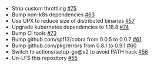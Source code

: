 * Strip custom throttling [#75](https://github.com/willbtlr/rakkess/pull/75)
* Bump non-k8s dependencies [#63](https://github.com/willbtlr/rakkess/pull/63)
* Use UPX to reduce size of distributed binaries [#57](https://github.com/willbtlr/rakkess/pull/57)
* Upgrade kubernetes dependencies to 1.18.8 [#74](https://github.com/willbtlr/rakkess/pull/74)
* Bump CI tools [#73](https://github.com/willbtlr/rakkess/pull/73)
* Bump github.com/spf13/cobra from 0.0.5 to 0.0.7 [#61](https://github.com/willbtlr/rakkess/pull/61)
* Bump github.com/pkg/errors from 0.8.1 to 0.9.1 [#60](https://github.com/willbtlr/rakkess/pull/60)
* Switch to actions/setup-go@v2 to avoid PATH hack [#56](https://github.com/willbtlr/rakkess/pull/56)
* Un-LFS this repository [#55](https://github.com/willbtlr/rakkess/pull/55)

